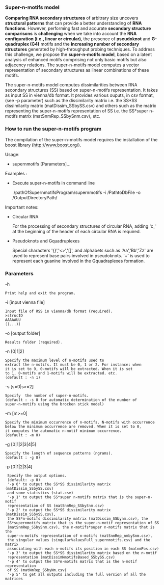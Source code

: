 ### Super-n-motifs model ###

**Comparing RNA secondary structures** of arbitrary size uncovers **structural patterns** that can provide a better understanding of **RNA functions**. However, performing fast and accurate **secondary structure comparisons** is **challenging** when we take into account the **RNA configuration (i.e., linear or circular)**, the presence of **pseudoknot** and **G-quadruplex (G4)** motifs and the **increasing number of secondary structures** generated by high-throughput probing techniques. To address this challenge, we propose the **super-n-motifs model**, based on a latent analysis of enhanced motifs comprising not only basic motifs but also adjacency relations. The super-n-motifs model computes a vector representation of secondary structures as linear combinations of these motifs.
  
The super-n-motifs model computes dissimilarities between RNA secondary structures (SS) based on super-n-motifs representation. It takes as input SS in vienna/db format. It provides various ouputs, in csv format, (see -p parameter) such as the dissimilarity matrix i.e. the SS\*SS dissimilarity matrix (matDissim_SSbySS.csv) and others such as the matrix representing the super-n-motifs representation of SS i.e. the SS\*super n-motifs matrix (matSnmRep_SSbySnm.csv), etc.

### How to run the super-n-motifs program ###
The compilation of the super-n-motifs model requires the installation of the boost library (http://www.boost.org/).

Usage:

* supernmotifs [Parameters]...	

Examples : 

* Execute super-n-motifs in command line

  ./pathOfSupernmotifsProgram/supernmotifs -i /PathtoDbFile
  -o /OutputDirectoryPath/

Important notes:

* Circular RNA 

  For the processing of secondary structures of circular RNA, adding 'c_'
   at the beginning of the header of each circular RNA is required. 		
   
* Pseudoknots and Gquadruplexes

  Special characters '{}','<>','[]', and alphabets such as 'Aa','Bb','Zz' 
  are used to represent base pairs involved in pseudoknots. '+' is used to 
  represent each guanine involved in the Gquadraplexes formation.

### Parameters ###

  -h 	
		 	
	Print help and exit the program.
	
  -i [input vienna file]  
  
    Input file of RSS in vienna/db format (required).
    >strucID
    AAAAAUU
    ((...))

  -o [output folder] 	
  
    Results folder (required).

  -n [0|1|2] 
  
    Specify the maximum level of n-motifs used to 
    extract the n-motifs. It must be 0, 1 or 2. For instance: when 
    it is set to 0, 0-motifs will be extracted. When it is set 
    to 1, 0-motifs and 1-motifs will be extracted. etc.
    (default : -n 1)

  -s [s=0|s>=2]
	
    Specify  the number of super-n-motifs. 
    (default : -s 0 for automatic determination of the number of 
    super-n-motifs using the brocken stick model)

  -m [m>=0]	
	
    Specify the minimum occurrence of n-motifs. N-motifs with occurrence
    below the minimum occurrence are removed. When it is set to 0, 
    it computes the automatic n-motif minimum occurrence. 
    (default : -m 0)

  -g [0|1|2|3|4|5]

    Specify the length of sequence patterns (ngrams).
    (default : -g 0)

  -p [0|1|2|3|4]	
    
     Specify the output options. 
     (default: -p 0)
     '-p 0' to output the SS*SS dissimilarity matrix (matDissim_SSbySS.csv)
     and some statistics (stat.csv)
     '-p 1' to output the SS*super n-motifs matrix that is the super-n-motif
     representation of SS (matSnmRep_SSbySnm.csv)
     '-p 2' to output the SS*SS dissimilarity matrix (matDissim_SSbySS.csv),
     the SS*n-motifs dissimilarity matrix (matDissim_SSbynm.csv), the 
     SS*supernmotifs matrix that is the super-n-motif representation of SS
     (matSnmRep_SSbySnm.csv), the n-motifs*super n-motifs matrix that is the 	
     super-n-motifs representation of n-motifs (matSnmRep_nmbySnm.csv),
     the singular values (singularValuesFull_supernmotifs.csv) and the matrix
     associating with each n-motifs its position in each SS (matnmPos.csv)
     '-p 3' to output the SS*SS dissimilarity matrix based on the n-motif 
     representation (matDissimNmotifsBased_SSbySS.csv)
     '-p 4' to output the SS*n-motifs matrix that is the n-motif representation 
     of SS (matNmRep_SSbyNm.csv)
     '-p 5' to get all outputs including the full version of all the matrices 
